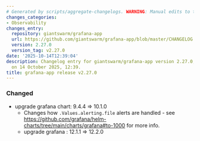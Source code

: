 ```yaml
---
# Generated by scripts/aggregate-changelogs. WARNING: Manual edits to this files will be overwritten.
changes_categories:
- Observability
changes_entry:
  repository: giantswarm/grafana-app
  url: https://github.com/giantswarm/grafana-app/blob/master/CHANGELOG.md#2270---2025-10-14
  version: 2.27.0
  version_tag: v2.27.0
date: '2025-10-14T12:39:04'
description: Changelog entry for giantswarm/grafana-app version 2.27.0, published
  on 14 October 2025, 12:39.
title: grafana-app release v2.27.0
---
```


### Changed
- upgrade grafana chart: 9.4.4 => 10.1.0
    - Changes how `.Values.alerting.file` alerts are handled - see https://github.com/grafana/helm-charts/tree/main/charts/grafana#to-1000 for more info.
    - upgrade grafana : 12.1.1 => 12.2.0
